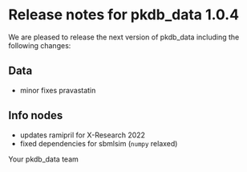 # Release notes for pkdb_data 1.0.4

We are pleased to release the next version of pkdb_data including the
following changes:

## Data
- minor fixes pravastatin

## Info nodes
- updates ramipril for X-Research 2022
- fixed dependencies for sbmlsim (`numpy` relaxed)

Your pkdb_data team
